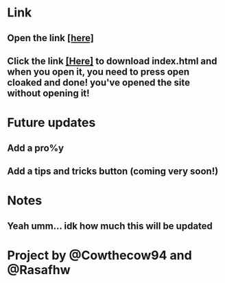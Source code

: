 <h1>Link</h1>
<h2>Open the link <a href="https://cowthecow94.github.io">[here]</a></h2>
<h2>Click the link <a href="/index.html">[Here]</a download> to download index.html and when you open it, you need to press open cloaked and done! you've opened the site without opening it!</h2>
<h1>Future updates</h1>
<h2>Add a pro%y</h2>
<h2>Add a tips and tricks button (coming very soon!)</h2>
<h1>Notes</h1>
<h2>Yeah umm... idk how much this will be updated</h3>
<h1>Project by @Cowthecow94 and @Rasafhw</h1>
